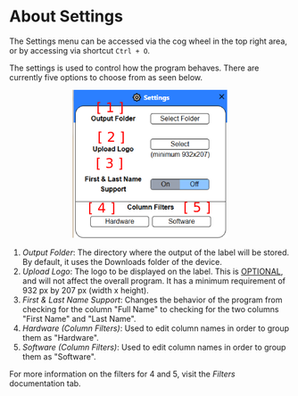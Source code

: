 # About Settings

The Settings menu can be accessed via the cog wheel in the top right area, or by accessing via shortcut `Ctrl + O`.

The settings is used to control how the program behaves. There are currently five options to choose from as seen below.

<p align="center">
    <img src="/docs/settings-images/settings-menu-labeled.png" />
</p>

1. *Output Folder*: The directory where the output of the label will be stored. By default, it uses the Downloads folder of the device.
2. *Upload Logo*: The logo to be displayed on the label. This is <u>OPTIONAL</u>, and will not affect the overall program. It has a minimum requirement of 932 px by 207 px (width x height).
3. *First & Last Name Support*: Changes the behavior of the program from checking for the column "Full Name" to checking for the two columns "First Name" and "Last Name".
4. *Hardware (Column Filters)*: Used to edit column names in order to group them as "Hardware".
5. *Software (Column Filters)*: Used to edit column names in order to group them as "Software".

For more information on the filters for 4 and 5, visit the *Filters* documentation tab.